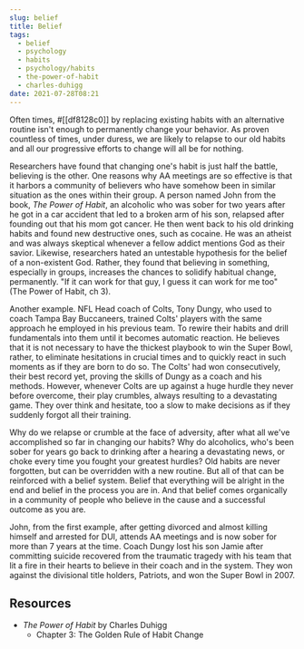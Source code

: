 ```yaml
---
slug: belief
title: Belief
tags:
  - belief
  - psychology
  - habits
  - psychology/habits
  - the-power-of-habit
  - charles-duhigg
date: 2021-07-28T08:21
---
```



Often times, #[[df8128c0]] by replacing existing habits with an alternative
routine isn't enough to permanently change your behavior. As proven countless of
times, under duress, we are likely to relapse to our old habits and all our
progressive efforts to change will all be for nothing.

Researchers have found that changing one's habit is just half the battle,
believing is the other. One reasons why AA meetings are so effective is that it
harbors a community of believers who have somehow been in similar situation as
the ones within their group. A person named John from the book, _The Power of
Habit_, an alcoholic who was sober for two years after he got in a car accident
that led to a broken arm of his son, relapsed after founding out that his mom
got cancer. He then went back to his old drinking habits and found new
destructive ones, such as cocaine. He was an atheist and was always skeptical
whenever a fellow addict mentions God as their savior. Likewise, researchers
hated an untestable hypothesis for the belief of a non-existent God. Rather,
they found that believing in something, especially in groups, increases the
chances to solidify habitual change, permanently. "If it can work for that guy,
I guess it can work for me too" (The Power of Habit, ch 3).

Another example. NFL Head coach of Colts, Tony Dungy, who used to coach Tampa
Bay Buccaneers, trained Colts' players with the same approach he employed in his
previous team. To rewire their habits and drill fundamentals into them until it
becomes automatic reaction. He believes that it is not necessary to have the
thickest playbook to win the Super Bowl, rather, to eliminate hesitations in
crucial times and to quickly react in such moments as if they are born to do so.
The Colts' had won consecutively, their best record yet, proving the skills of
Dungy as a coach and his methods. However, whenever Colts are up against a huge
hurdle they never before overcome, their play crumbles, always resulting to
a devastating game. They over think and hesitate, too a slow to make decisions
as if they suddenly forgot all their training.

Why do we relapse or crumble at the face of adversity, after what all we've
accomplished so far in changing our habits? Why do alcoholics, who's been sober
for years go back to drinking after a hearing a devastating news, or choke every
time you fought your greatest hurdles? Old habits are never forgotten, but can
be overridden with a new routine. But all of that can be reinforced with
a belief system. Belief that everything will be alright in the end and belief
in the process you are in. And that belief comes organically in a community of
people who believe in the cause and a successful outcome as you are.

John, from the first example, after getting divorced and almost killing himself
and arrested for DUI, attends AA meetings and is now sober for more than 7 years
at the time. Coach Dungy lost his son Jamie after committing suicide recovered
from the traumatic tragedy with his team that lit a fire in their hearts to
believe in their coach and in the system. They won against the divisional title
holders, Patriots, and won the Super Bowl in 2007.

## Resources

- _The Power of Habit_ by Charles Duhigg
  - Chapter 3: The Golden Rule of Habit Change

